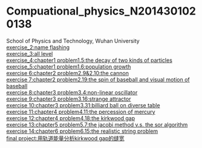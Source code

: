 # Compuational_physics_N2014301020138
School of Physics and Technology, Wuhan University<br>
[exercise_2:name flashing](https://github.com/chenzhuo316/Compuational_physics_N2014301020138/blob/master/exercise-1.md)<br>
[exercise_3:all level]()<br>
[exercise_4:chapter1 problem1.5:the decay of two kinds of particles]()<br>
[exercise_5:chapter1 problem1.6:population growth]()<br>
[exercise 6:chapter2 problem2.9&2.10:the cannon]()<br>
[exercise 7:chapter2 problem2.19:the spin of baseball and visual motion of baseball]()<br>
[exercise 8:chapter3 problem3.4:non-linear oscillator]()<br>
[exercise 9:chapter3 problem3.16:strange attractor]()<br>
[exercise 10:chapter3 problem3.31:billiard ball on diverse table]()<br>
[exercise 11:chapter4 problem4.11:the percession of mercury]()<br>
[exercise 12:chapter4 problem4.18:the kirkwood gap]()<br>
[exercise 13:chapter5 problem5.7:the jacobi method v.s. the sor algorithm]()<br>
[exercise 14:chapter6 problem6.15:the realistic string problem]()<br>
[final project:用轨道能量分析kirkwood gap的缝宽]()<br>
